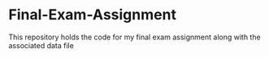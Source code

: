 # Final-Exam-Assignment
This repository holds the code for my final exam assignment along with the associated data file
